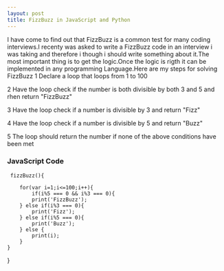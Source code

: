 ```yaml
---
layout: post
title: FizzBuzz in JavaScript and Python
---
```


I have come to find out that FizzBuzz is a common test for many coding interviews.I recenty was asked to write a FizzBuzz code
in an interview i was taking and therefore i though i should write something about it.The most important thing is to get the 
logic.Once the logic is rigth it can be implemented in any programming Language.Here are my steps for solving FizzBuzz
1 Declare a loop that loops from 1 to 100

2 Have the loop check if the number is both divisible by both 3 and 5 and rhen return "FizzBuzz"

3 Have the loop check if a number is divisible by 3 and return "Fizz"

4 Have the loop check if a number is divisible by 5 and return "Buzz"

5 The loop should return the number if none of the above conditions have been met

### JavaScript Code

     fizzBuzz(){

        for(var i=1;i<=100;i++){
	        if(i%5 === 0 && i%3 === 0){
			print('FizzBuzz');
		} else if(i%3 === 0){
			print('Fizz');
		} else if(i%5 === 0){
			print('Buzz');
		} else {
			print(i);
		}
	}
}
